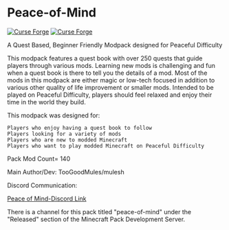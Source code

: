# Peace-of-Mind
[![Curse Forge](http://cf.way2muchnoise.eu/full_peace-of-mind_downloads.svg)](https://www.curseforge.com/minecraft/modpacks/peace-of-mind)  [![Curse Forge](http://cf.way2muchnoise.eu/versions/peace-of-mind.svg)](https://www.curseforge.com/minecraft/modpacks/peace-of-mind)

A Quest Based, Beginner Friendly Modpack designed for Peaceful Difficulty

This modpack features a quest book with over 250 quests that guide players through various mods. Learning new mods is challenging and fun when a quest book is there to tell you the details of a mod. Most of the mods in this modpack are either magic or low-tech focused in addition to various other quality of life improvement or smaller mods. Intended to be played on Peaceful Difficulty, players should feel relaxed and enjoy their time in the world they build. 

This modpack was designed for:

    Players who enjoy having a quest book to follow
    Players looking for a variety of mods
    Players who are new to modded Minecraft
    Players who want to play modded Minecraft on Peaceful Difficulty

Pack Mod Count= 140

Main Author/Dev: TooGoodMules/mulesh

Discord Communication:

<a href="http://discord.gg/Y2XwGKE">Peace of Mind-Discord Link</a>

There is a channel for this pack titled "peace-of-mind" under the "Released" section of the Minecraft Pack Development Server.


